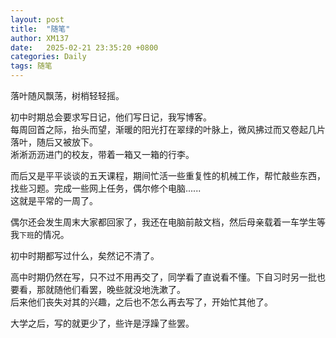 ```yaml
---
layout: post
title:  "随笔"
author: XM137
date:   2025-02-21 23:35:20 +0800
categories: Daily
tags: 随笔
---
```


落叶随风飘荡，树梢轻轻摇。

初中时期总会要求写日记，他们写日记，我写博客。 <br>
每周回首之际，抬头而望，渐暖的阳光打在翠绿的叶脉上，微风拂过而又卷起几片落叶，随后又被放下。 <br>
淅淅沥沥进门的校友，带着一箱又一箱的行李。

而后又是平平谈谈的五天课程，期间忙活一些重复性的机械工作，帮忙敲些东西，找些习题。完成一些网上任务，偶尔修个电脑...... <br>
这就是平常的一周了。

偶尔还会发生周末大家都回家了，我还在电脑前敲文档，然后母亲载着一车学生等我`下班`的情况。

初中时期都写过什么，矣然记不清了。

高中时期仍然在写，只不过不用再交了，同学看了直说看不懂。下自习时另一批也要看，那就随他们看罢，晚些就没地洗漱了。 <br>
后来他们丧失对其的兴趣，之后也不怎么再去写了，开始忙其他了。

大学之后，写的就更少了，些许是浮躁了些罢。
